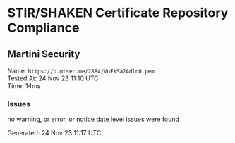 # STIR/SHAKEN Certificate Repository Compliance

## Martini Security

Name: `https://p.mtsec.me/2884/VuEkSa2Adln0.pem`\
Tested At: 24 Nov 23 11:10 UTC\
Time: 14ms

### Issues

no warning, or error, or notice date level issues were found

Generated: 24 Nov 23 11:17 UTC